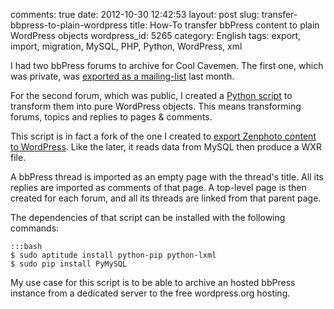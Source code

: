 comments: true
date: 2012-10-30 12:42:53
layout: post
slug: transfer-bbpress-to-plain-wordpress
title: How-To transfer bbPress content to plain WordPress objects
wordpress_id: 5265
category: English
tags: export, import, migration, MySQL, PHP, Python, WordPress, xml

I had two bbPress forums to archive for Cool Cavemen. The first one, which was private, was [exported as a mailing-list](http://kevin.deldycke.com/2012/10/converting-bbpress-forum-mailbox-archive/) last month.

For the second forum, which was public, I created a [Python script](https://github.com/kdeldycke/scripts/blob/master/bbpress-to-wordpress.py) to transform them into pure WordPress objects. This means transforming forums, topics and replies to pages & comments.

This script is in fact a fork of the one I created to [export Zenphoto content to WordPress](http://kevin.deldycke.com/2012/09/zenphoto-wordpress-migration/). Like the later, it reads data from MySQL then produce a WXR file.

A bbPress thread is imported as an empty page with the thread's title. All its replies are imported as comments of that page. A top-level page is then created for each forum, and all its threads are linked from that parent page.

The dependencies of that script can be installed with the following commands:

    :::bash
    $ sudo aptitude install python-pip python-lxml
    $ sudo pip install PyMySQL

My use case for this script is to be able to archive an hosted bbPress instance from a dedicated server to the free wordpress.org hosting.
